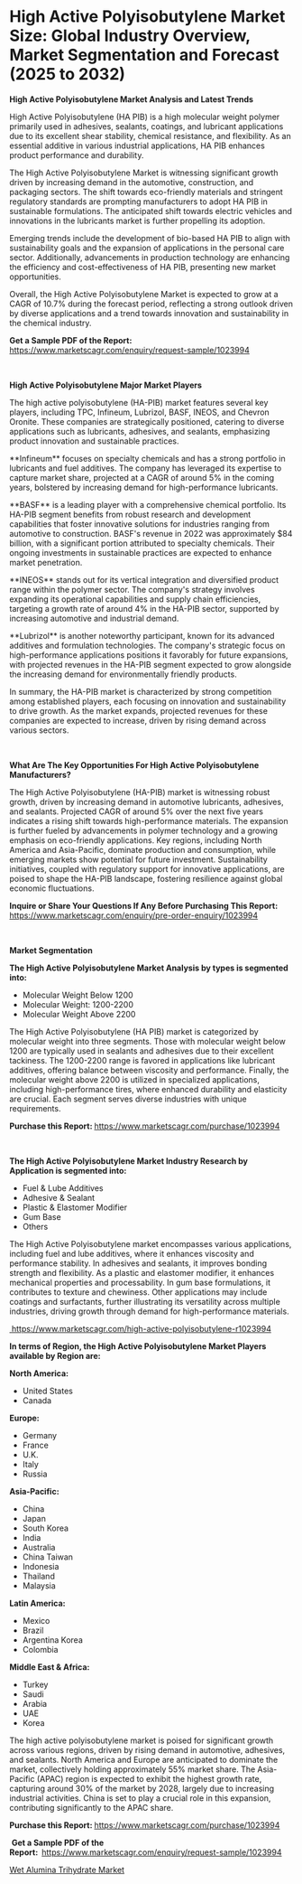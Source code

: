<p><h1>High Active Polyisobutylene Market Size: Global Industry Overview, Market Segmentation and Forecast (2025 to 2032)</h1></p><p><strong>High Active Polyisobutylene Market Analysis and Latest Trends</strong></p>
<p><p>High Active Polyisobutylene (HA PIB) is a high molecular weight polymer primarily used in adhesives, sealants, coatings, and lubricant applications due to its excellent shear stability, chemical resistance, and flexibility. As an essential additive in various industrial applications, HA PIB enhances product performance and durability.</p><p>The High Active Polyisobutylene Market is witnessing significant growth driven by increasing demand in the automotive, construction, and packaging sectors. The shift towards eco-friendly materials and stringent regulatory standards are prompting manufacturers to adopt HA PIB in sustainable formulations. The anticipated shift towards electric vehicles and innovations in the lubricants market is further propelling its adoption.</p><p>Emerging trends include the development of bio-based HA PIB to align with sustainability goals and the expansion of applications in the personal care sector. Additionally, advancements in production technology are enhancing the efficiency and cost-effectiveness of HA PIB, presenting new market opportunities.</p><p>Overall, the High Active Polyisobutylene Market is expected to grow at a CAGR of 10.7% during the forecast period, reflecting a strong outlook driven by diverse applications and a trend towards innovation and sustainability in the chemical industry.</p></p>
<p><strong>Get a Sample PDF of the Report:&nbsp;</strong> <a href="https://www.marketscagr.com/enquiry/request-sample/1023994?utm_campaign=2637&utm_medium=2&utm_source=Github&utm_content=ia&utm_term=07032025&utm_id=high-active-polyisobutylene">https://www.marketscagr.com/enquiry/request-sample/1023994</a></p>
<p>&nbsp;</p>
<p><strong>High Active Polyisobutylene Major Market Players</strong></p>
<p><p>The high active polyisobutylene (HA-PIB) market features several key players, including TPC, Infineum, Lubrizol, BASF, INEOS, and Chevron Oronite. These companies are strategically positioned, catering to diverse applications such as lubricants, adhesives, and sealants, emphasizing product innovation and sustainable practices.</p><p>**Infineum** focuses on specialty chemicals and has a strong portfolio in lubricants and fuel additives. The company has leveraged its expertise to capture market share, projected at a CAGR of around 5% in the coming years, bolstered by increasing demand for high-performance lubricants.</p><p>**BASF** is a leading player with a comprehensive chemical portfolio. Its HA-PIB segment benefits from robust research and development capabilities that foster innovative solutions for industries ranging from automotive to construction. BASF's revenue in 2022 was approximately $84 billion, with a significant portion attributed to specialty chemicals. Their ongoing investments in sustainable practices are expected to enhance market penetration.</p><p>**INEOS** stands out for its vertical integration and diversified product range within the polymer sector. The company's strategy involves expanding its operational capabilities and supply chain efficiencies, targeting a growth rate of around 4% in the HA-PIB sector, supported by increasing automotive and industrial demand.</p><p>**Lubrizol** is another noteworthy participant, known for its advanced additives and formulation technologies. The company's strategic focus on high-performance applications positions it favorably for future expansions, with projected revenues in the HA-PIB segment expected to grow alongside the increasing demand for environmentally friendly products.</p><p>In summary, the HA-PIB market is characterized by strong competition among established players, each focusing on innovation and sustainability to drive growth. As the market expands, projected revenues for these companies are expected to increase, driven by rising demand across various sectors.</p></p>
<p>&nbsp;</p>
<p><strong>What Are The Key Opportunities For High Active Polyisobutylene Manufacturers?</strong></p>
<p><p>The High Active Polyisobutylene (HA-PIB) market is witnessing robust growth, driven by increasing demand in automotive lubricants, adhesives, and sealants. Projected CAGR of around 5% over the next five years indicates a rising shift towards high-performance materials. The expansion is further fueled by advancements in polymer technology and a growing emphasis on eco-friendly applications. Key regions, including North America and Asia-Pacific, dominate production and consumption, while emerging markets show potential for future investment. Sustainability initiatives, coupled with regulatory support for innovative applications, are poised to shape the HA-PIB landscape, fostering resilience against global economic fluctuations.</p></p>
<p><strong>Inquire or Share Your Questions If Any Before Purchasing This Report:</strong> <a href="https://www.marketscagr.com/enquiry/pre-order-enquiry/1023994?utm_campaign=2637&utm_medium=2&utm_source=Github&utm_content=ia&utm_term=07032025&utm_id=high-active-polyisobutylene">https://www.marketscagr.com/enquiry/pre-order-enquiry/1023994</a></p>
<p>&nbsp;</p>
<p><strong>Market Segmentation</strong></p>
<p><strong>The High Active Polyisobutylene Market Analysis by types is segmented into:</strong></p>
<p><ul><li>Molecular Weight Below 1200</li><li>Molecular Weight: 1200-2200</li><li>Molecular Weight Above 2200</li></ul></p>
<p><p>The High Active Polyisobutylene (HA PIB) market is categorized by molecular weight into three segments. Those with molecular weight below 1200 are typically used in sealants and adhesives due to their excellent tackiness. The 1200-2200 range is favored in applications like lubricant additives, offering balance between viscosity and performance. Finally, the molecular weight above 2200 is utilized in specialized applications, including high-performance tires, where enhanced durability and elasticity are crucial. Each segment serves diverse industries with unique requirements.</p></p>
<p><strong>Purchase this Report:&nbsp;</strong><a href="https://www.marketscagr.com/purchase/1023994?utm_campaign=2637&utm_medium=2&utm_source=Github&utm_content=ia&utm_term=07032025&utm_id=high-active-polyisobutylene">https://www.marketscagr.com/purchase/1023994</a></p>
<p>&nbsp;</p>
<p><strong>The High Active Polyisobutylene Market Industry Research by Application is segmented into:</strong></p>
<p><ul><li>Fuel & Lube Additives</li><li>Adhesive & Sealant</li><li>Plastic & Elastomer Modifier</li><li>Gum Base</li><li>Others</li></ul></p>
<p><p>The High Active Polyisobutylene market encompasses various applications, including fuel and lube additives, where it enhances viscosity and performance stability. In adhesives and sealants, it improves bonding strength and flexibility. As a plastic and elastomer modifier, it enhances mechanical properties and processability. In gum base formulations, it contributes to texture and chewiness. Other applications may include coatings and surfactants, further illustrating its versatility across multiple industries, driving growth through demand for high-performance materials.</p></p>
<p><a href="https://www.marketscagr.com/high-active-polyisobutylene-r1023994?utm_campaign=2637&utm_medium=2&utm_source=Github&utm_content=ia&utm_term=07032025&utm_id=high-active-polyisobutylene">&nbsp;https://www.marketscagr.com/high-active-polyisobutylene-r1023994</a></p>
<p><strong>In terms of Region, the High Active Polyisobutylene Market Players available by Region are:</strong></p>
<p>
    <p> <strong> North America: </strong>
        <ul>
            <li>United States</li>
            <li>Canada</li>
        </ul>
        </p> 
    <p> <strong> Europe: </strong>
        <ul>
            <li>Germany</li>
            <li>France</li>
            <li>U.K.</li>
            <li>Italy</li>
            <li>Russia</li>
        </ul>
        </p> 
    <p> <strong> Asia-Pacific: </strong>
        <ul>
            <li>China</li>
            <li>Japan</li>
            <li>South Korea</li>
            <li>India</li>
            <li>Australia</li>
            <li>China Taiwan</li>
            <li>Indonesia</li>
            <li>Thailand</li>
            <li>Malaysia</li>
        </ul>
        </p> 
    <p> <strong> Latin America: </strong>
        <ul>
            <li>Mexico</li>
            <li>Brazil</li>
            <li>Argentina Korea</li>
            <li>Colombia</li>
        </ul>
        </p> 
    <p> <strong> Middle East & Africa: </strong>
        <ul>
            <li>Turkey</li>
            <li>Saudi</li>
            <li>Arabia</li>
            <li>UAE</li>
            <li>Korea</li>
        </ul>
    </p>
    </p>
<p><p>The high active polyisobutylene market is poised for significant growth across various regions, driven by rising demand in automotive, adhesives, and sealants. North America and Europe are anticipated to dominate the market, collectively holding approximately 55% market share. The Asia-Pacific (APAC) region is expected to exhibit the highest growth rate, capturing around 30% of the market by 2028, largely due to increasing industrial activities. China is set to play a crucial role in this expansion, contributing significantly to the APAC share.</p></p>
<p><strong>Purchase this Report: </strong><a href="https://www.marketscagr.com/purchase/1023994?utm_campaign=2637&utm_medium=2&utm_source=Github&utm_content=ia&utm_term=07032025&utm_id=high-active-polyisobutylene">https://www.marketscagr.com/purchase/1023994</a></p>
<p>&nbsp;<strong>Get a Sample PDF of the Report:&nbsp;&nbsp;</strong><a href="https://www.marketscagr.com/enquiry/request-sample/1023994?utm_campaign=2637&utm_medium=2&utm_source=Github&utm_content=ia&utm_term=07032025&utm_id=high-active-polyisobutylene">https://www.marketscagr.com/enquiry/request-sample/1023994</a></p>
<p><strong></strong></p>
<p><p><a href="https://github.com/ovtkosle/Market-Research-Report-List-1/blob/main/wet-alumina-trihydrate-market.md?utm_campaign=2637&utm_medium=2&utm_source=Github&utm_content=ia&utm_term=07032025&utm_id=high-active-polyisobutylene">Wet Alumina Trihydrate Market</a></p></p>